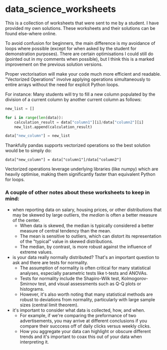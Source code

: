 # data_science_worksheets
This is a collection of worksheets that were sent to me by a student. I have provided my own solutions. 
These worksheets and their solutions can be found else-where online. 

To avoid confusion for beginners, the main difference is my avoidance of loops where possible (except for when asked by the student for demonstration purposes). 
There are certain optimisations I could still do (pointed out in my comments when possible), but I think this is a marked improvement on the previous solution versions. 

Proper vectorisation will make your code much more efficient and readable. 
"Vectorized Operations" involve applying operations simultaneously to entire arrays without the need for explicit Python loops.

For instance: 
Many students will try to fill a new column populated by the division of a current column by another current column as follows:
```python
new_list = []

for i in range(len(data)):
    calculation_result = data["column1"][i]/data["column2"][i]
    new_list.append(calculation_result)

data["new_column"] = new_list
```
Thankfully pandas supports vectorized operations so the best solution would be to simply do:

`data["new_column"] = data["column1"]/data["column2"]`

Vectorized operations leverage underlying libraries (like numpy) which are heavily optimise, making them significantly faster than equivalent Python for loops.

### A couple of other notes about these worksheets to keep in mind:
- when reporting data on salary, housing prices, or other distributions that may be skewed by large outliers, the *median* is often a better measure of the center.
    - When data is skewed, the median is typically considered a better measure of central tendency than the mean.
    - The mean is sensitive to outliers, which can distort its representation of the "typical" value in skewed distributions.
    - The median, by contrast, is more robust against the influence of extreme values.     
- is your data really normally distributed? That's an important question to ask and there are tests for normality.
    - The assumption of normality is often critical for many statistical analyses, especially parametric tests like t-tests and ANOVAs.
    - Tests for normality include the Shapiro-Wilk test, Kolmogorov-Smirnov test, and visual assessments such as Q-Q plots or histograms.
    - However, it's also worth noting that many statistical methods are robust to deviations from normality, particularly with large sample sizes (central limit theorem). 
- it's important to consider what data is collected, how, and when.
    - For example, if we're comparing the preformance of two advertisements, you may arrive at different conclusions if you compare their succcess off of daily clicks versus weekly clicks.
    - How you aggregate your data can highlight or obscure different trends and it's important to coax this out of your data when interpreting it. 
